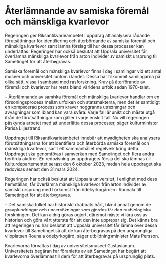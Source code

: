 # Återlämnande av samiska föremål och mänskliga kvarlevor

Regeringen ger Riksantikvarieämbetet i uppdrag att analysera rådande förutsättningar för identifiering och återbördande av samiska föremål och mänskliga kvarlevor samt lämna förslag till hur dessa processer kan underlättas. Regeringen har också beslutat att Uppsala universitet får överlämna mänskliga kvarlevor från arton individer av samiskt ursprung till Sametinget för att återbegravas.

Samiska föremål och mänskliga kvarlevor finns i dag i samlingar vid ett antal museer och universitet runtom i landet. Dessa har tillkommit samlingarna på olika sätt, vissa i samband med rasforskning. Krav på återförande av föremål och kvarlevor har rests bland världens urfolk sedan 1970-talet.

– Återlämnande av samiska föremål och mänskliga kvarlevor handlar om en försoningsprocess mellan urfolken och statsmakterna, men det är samtidigt en komplicerad process som kräver noggranna utredningar och avvägningar som ibland kan vara svåra. Varje fall är unikt och måste utgå ifrån de förutsättningar som gäller i varje enskilt fall. Nu vill regeringen påskynda arbetet med att underlätta dessa processer, säger kulturminister Parisa Liljestrand.

Uppdraget till Riksantikvarieämbetet innebär att myndigheten ska analysera förutsättningarna för att identifiera och återbörda samiska föremål och mänskliga kvarlevor, samt ett sammanhållet regelverk kring detta. Uppdraget ska genomföras i samverkan med Sametinget och flera andra berörda aktörer. En redovisning av uppdragets första del ska lämnas till Kulturdepartementet senast den 6 oktober 2023, medan hela uppdraget ska redovisas senast den 31 mars 2024.

Regeringen har också beslutat att Uppsala universitet, i enlighet med dess hemställan, får överlämna mänskliga kvarlevor från arton individer av samiskt ursprung med härkomst från ödekyrkogården i Rounala till Sametinget för att återbegravas.

– Det samiska folket har historiskt drabbats hårt, bland annat genom de gravplundringar och undersökningar som gjordes för den rasbiologiska forskningen. Det kan aldrig göras ogjort, däremot måste vi lära oss av historien och göra vårt yttersta för att den inte upprepar sig. Det känns bra att regeringen nu har beslutat att Uppsala universitet får lämna över dessa kvarlevor till Sametinget så att de kan återbegravas på den ursprungliga viloplatsen Rounala ödekyrkogård, säger utbildningsminister Mats Persson.

Kvarlevorna förvaltas i dag av universitetsmuseet Gustavianum. Universitetets begäran har föranletts av att Sametinget har begärt att kvarlevorna överlämnas till dem för att återbegravas på ursprunglig plats.
